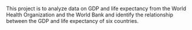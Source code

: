 This project is to analyze data on GDP and life expectancy from the World Health Organization and the World Bank and identify the relationship between the GDP and life expectancy of six countries.
